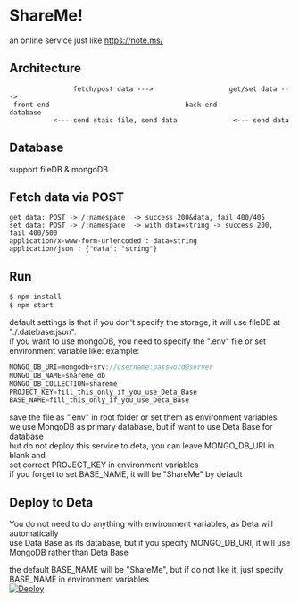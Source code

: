 # ShareMe!

an online service just like <https://note.ms/>

## Architecture

```
                fetch/post data --->                   get/set data --->
 front-end                                  back-end                      database
           <--- send staic file, send data              <--- send data
```

## Database

support fileDB & mongoDB

## Fetch data via POST

```
get data: POST -> /:namespace  -> success 200&data, fail 400/405
set data: POST -> /:namespace  -> with data=string -> success 200, fail 400/500
application/x-www-form-urlencoded : data=string
application/json : {"data": "string"}

```

## Run

```sh
$ npm install
$ npm start
```

default settings is that if you don't specify the storage, it will use fileDB at "./.datebase.json".  
if you want to use mongoDB, you need to specify the ".env" file or set environment variable like:
example:

```js
MONGO_DB_URI=mongodb+srv://username:password@server
MONGO_DB_NAME=shareme_db
MONGO_DB_COLLECTION=shareme
PROJECT_KEY=fill_this_only_if_you_use_Deta_Base
BASE_NAME=fill_this_only_if_you_use_Deta_Base
```

save the file as ".env" in root folder or set them as environment variables  
we use MongoDB as primary database, but if want to use Deta Base for database  
but do not deploy this service to deta, you can leave MONGO_DB_URI in blank and  
set correct PROJECT_KEY in environment variables  
if you forget to set BASE_NAME, it will be "ShareMe" by default

## Deploy to Deta

You do not need to do anything with environment variables, as Deta will automatically  
use Data Base as its database, but if you specify MONGO_DB_URI, it will use MongoDB rather than Deta Base

the default BASE_NAME will be "ShareMe", but if do not like it, just specify BASE_NAME in environment variables  
[![Deploy](https://button.deta.dev/1/svg)](https://go.deta.dev/deploy?repo=https%3A%2F%2Fgithub.com%2FYieldRay%2FShareMe)
